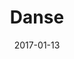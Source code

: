 ---
discogs_id: 9699975
discogs_master_id: 1122391
title: Danse
artists: ['Colin Vallon Trio']
date: 2017-01-13
genre: ['Jazz']
image: Danse-9699975.jpg
label: ECM Records
country: Germany
styles: ['ECM Jazz']
video: https://www.youtube.com/watch?v=kUzkHM1rwZc
category: ECM
---